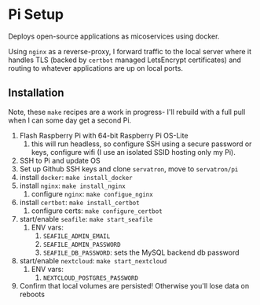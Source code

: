 # Pi Setup

Deploys open-source applications as micoservices using docker.

Using `nginx` as a reverse-proxy, I forward traffic to the local server where it handles TLS (backed by `certbot` managed LetsEncrypt certificates) and routing to whatever applications are up on local ports.

## Installation

Note, these `make` recipes are a work in progress- I'll rebuild with a full pull when I can some day get a second Pi.

1. Flash Raspberry Pi with 64-bit Raspberry Pi OS-Lite
   1. this will run headless, so configure SSH using a secure password or keys, configure wifi (I use an isolated SSID hosting only my Pi).
1. SSH to Pi and update OS
1. Set up Github SSH keys and clone `servatron`, move to `servatron/pi`
1. install `docker`: `make install_docker`
1. install `nginx`: `make install_nginx`
   1. configure `nginx`: `make configue_nginx`
1. install `certbot`: `make install_certbot`
   1. configure certs: `make configure_certbot`
1. start/enable `seafile`: `make start_seafile`
   1. ENV vars:
      1. `SEAFILE_ADMIN_EMAIL`
      1. `SEAFILE_ADMIN_PASSWORD`
      1. `SEAFILE_DB_PASSWORD`: sets the MySQL backend db password
1. start/enable `nextcloud`: `make start_nextcloud`
   1. ENV vars:
      1. `NEXTCLOUD_POSTGRES_PASSWORD`
1. Confirm that local volumes are persisted! Otherwise you'll lose data on reboots
